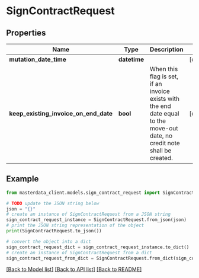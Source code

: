 # SignContractRequest


## Properties

Name | Type | Description | Notes
------------ | ------------- | ------------- | -------------
**mutation_date_time** | **datetime** |  | [optional] 
**keep_existing_invoice_on_end_date** | **bool** | When this flag is set, if an invoice exists with the end date equal to the move-out date,  no credit note shall be created. | [optional] 

## Example

```python
from masterdata_client.models.sign_contract_request import SignContractRequest

# TODO update the JSON string below
json = "{}"
# create an instance of SignContractRequest from a JSON string
sign_contract_request_instance = SignContractRequest.from_json(json)
# print the JSON string representation of the object
print(SignContractRequest.to_json())

# convert the object into a dict
sign_contract_request_dict = sign_contract_request_instance.to_dict()
# create an instance of SignContractRequest from a dict
sign_contract_request_from_dict = SignContractRequest.from_dict(sign_contract_request_dict)
```
[[Back to Model list]](../README.md#documentation-for-models) [[Back to API list]](../README.md#documentation-for-api-endpoints) [[Back to README]](../README.md)


